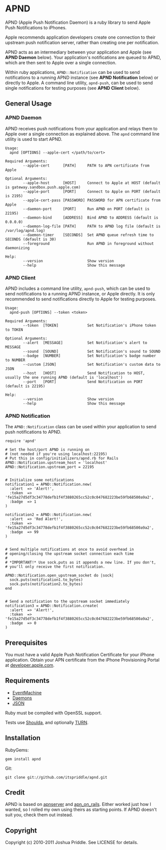 # APND

APND (Apple Push Notification Daemon) is a ruby library to send Apple Push
Notifications to iPhones.

Apple recommends application developers create one connection to their
upstream push notification server, rather than creating one per notification.

APND acts as an intermediary between your application and Apple (see **APND
Daemon** below). Your application's notifications are queued to APND, which
are then sent to Apple over a single connection.

Within ruby applications, `APND::Notification` can be used to send
notifications to a running APND instance (see **APND Notification** below) or
directly to Apple. A command line utility, `apnd-push`, can be used to send
single notifications for testing purposes (see **APND Client** below).


## General Usage

### APND Daemon

APND receives push notifications from your application and relays them to
Apple over a single connection as explained above. The `apnd` command line
utility is used to start APND.

    Usage:
      apnd [OPTIONS] --apple-cert </path/to/cert>

    Required Arguments:
            --apple-cert      [PATH]     PATH to APN certificate from Apple

    Optional Arguments:
            --apple-host      [HOST]     Connect to Apple at HOST (default is gateway.sandbox.push.apple.com)
            --apple-port      [PORT]     Connect to Apple on PORT (default is 2195)
            --apple-cert-pass [PASSWORD] PASSWORD for APN certificate from Apple
            --daemon-port     [PORT]     Run APND on PORT (default is 22195)
            --daemon-bind     [ADDRESS]  Bind APND to ADDRESS (default is 0.0.0.0)
            --daemon-log-file [PATH]     PATH to APND log file (default is /var/log/apnd.log)
            --daemon-timer    [SECONDS]  Set APND queue refresh time to SECONDS (default is 30)
            --foreground                 Run APND in foreground without daemonizing

    Help:
            --version                    Show version
            --help                       Show this message


### APND Client

APND includes a command line utility, `apnd-push`, which can be used to send
notifications to a running APND instance, or Apple directly. It is only
recommended to send notifications directly to Apple for testing purposes.

    Usage:
      apnd-push [OPTIONS] --token <token>

    Required Arguments:
            --token  [TOKEN]             Set Notification's iPhone token to TOKEN

    Optional Arguments:
            --alert  [MESSAGE]           Set Notification's alert to MESSAGE
            --sound  [SOUND]             Set Notification's sound to SOUND
            --badge  [NUMBER]            Set Notification's badge number to NUMBER
            --custom [JSON]              Set Notification's custom data to JSON
            --host   [HOST]              Send Notification to HOST, usually the one running APND (default is 'localhost')
            --port   [PORT]              Send Notification on PORT (default is 22195)

    Help:
            --version                    Show version
            --help                       Show this message


### APND Notification

The `APND::Notification` class can be used within your application to send
push notifications to APND.

    require 'apnd'

    # Set the host/port APND is running on
    # (not needed if you're using localhost:22195)
    # Put this in config/initializers/apnd.rb for Rails
    APND::Notification.upstream_host = 'localhost'
    APND::Notification.upstream_port = 22195


    # Initialize some notifications
    notification1 = APND::Notification.new(
      :alert  => 'Alert!',
      :token  => 'fe15a27d5df3c34778defb1f4f3880265cc52c0c047682223be59fb68500a9a2',
      :badge  => 1
    )

    notification2 = APND::Notification.new(
      :alert  => 'Red Alert!',
      :token  => 'fe15a27d5df3c34778defb1f4f3880265cc52c0c047682223be59fb68500a9a2',
      :badge  => 99
    )


    # Send multiple notifications at once to avoid overhead in
    # opening/closing the upstream socket connection each time
    #
    # *IMPORTANT!* Use sock.puts as it appends a new line. If you don't,
    # you'll only receive the first notification.

    APND::Notification.open_upstream_socket do |sock|
      sock.puts(notification1.to_bytes)
      sock.puts(notification2.to_bytes)
    end


    # Send a notification to the upstream socket immediately
    notification3 = APND::Notification.create(
      :alert  => 'Alert!',
      :token  => 'fe15a27d5df3c34778defb1f4f3880265cc52c0c047682223be59fb68500a9a2',
      :badge  => 0
    )


## Prerequisites

You must have a valid Apple Push Notification Certificate for your iPhone
application. Obtain your APN certificate from the iPhone Provisioning Portal
at [developer.apple.com](http://developer.apple.com/).


## Requirements

* [EventMachine](http://github.com/eventmachine/eventmachine)
* [Daemons](http://github.com/ghazel/daemons)
* [JSON](http://github.com/flori/json)

Ruby must be compiled with OpenSSL support.

Tests use [Shoulda](http://github.com/thoughtbot/shoulda), and optionally
[TURN](https://github.com/TwP/turn).


## Installation

RubyGems:

    gem install apnd

Git:

    git clone git://github.com/itspriddle/apnd.git


## Credit

APND is based on [apnserver](http://github.com/bpoweski/apnserver) and
[apn_on_rails](http://github.com/PRX/apn_on_rails). Either worked just how I
wanted, so I rolled my own using theirs as starting points. If APND doesn't
suit you, check them out instead.


## Copyright

Copyright (c) 2010-2011 Joshua Priddle. See LICENSE for details.
